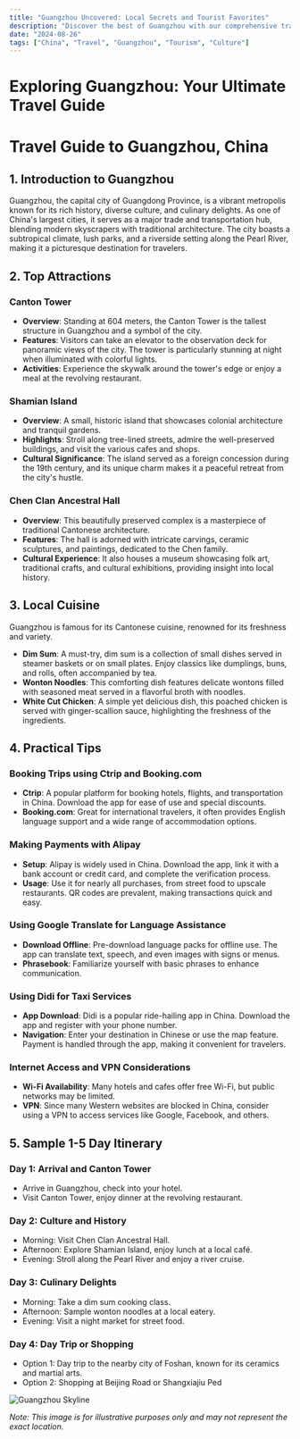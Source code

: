 ```yaml
---
title: "Guangzhou Uncovered: Local Secrets and Tourist Favorites"
description: "Discover the best of Guangzhou with our comprehensive travel guide. Explore top attractions, savor local cuisine, and get insider tips for an unforgettable Chinese adventure."
date: "2024-08-26"
tags: ["China", "Travel", "Guangzhou", "Tourism", "Culture"]
---
```


# Exploring Guangzhou: Your Ultimate Travel Guide

# Travel Guide to Guangzhou, China

## 1. Introduction to Guangzhou
Guangzhou, the capital city of Guangdong Province, is a vibrant metropolis known for its rich history, diverse culture, and culinary delights. As one of China's largest cities, it serves as a major trade and transportation hub, blending modern skyscrapers with traditional architecture. The city boasts a subtropical climate, lush parks, and a riverside setting along the Pearl River, making it a picturesque destination for travelers.

## 2. Top Attractions

### Canton Tower
- **Overview**: Standing at 604 meters, the Canton Tower is the tallest structure in Guangzhou and a symbol of the city.
- **Features**: Visitors can take an elevator to the observation deck for panoramic views of the city. The tower is particularly stunning at night when illuminated with colorful lights.
- **Activities**: Experience the skywalk around the tower's edge or enjoy a meal at the revolving restaurant.

### Shamian Island
- **Overview**: A small, historic island that showcases colonial architecture and tranquil gardens.
- **Highlights**: Stroll along tree-lined streets, admire the well-preserved buildings, and visit the various cafes and shops.
- **Cultural Significance**: The island served as a foreign concession during the 19th century, and its unique charm makes it a peaceful retreat from the city's hustle.

### Chen Clan Ancestral Hall
- **Overview**: This beautifully preserved complex is a masterpiece of traditional Cantonese architecture.
- **Features**: The hall is adorned with intricate carvings, ceramic sculptures, and paintings, dedicated to the Chen family.
- **Cultural Experience**: It also houses a museum showcasing folk art, traditional crafts, and cultural exhibitions, providing insight into local history.

## 3. Local Cuisine
Guangzhou is famous for its Cantonese cuisine, renowned for its freshness and variety.

- **Dim Sum**: A must-try, dim sum is a collection of small dishes served in steamer baskets or on small plates. Enjoy classics like dumplings, buns, and rolls, often accompanied by tea.
- **Wonton Noodles**: This comforting dish features delicate wontons filled with seasoned meat served in a flavorful broth with noodles.
- **White Cut Chicken**: A simple yet delicious dish, this poached chicken is served with ginger-scallion sauce, highlighting the freshness of the ingredients.

## 4. Practical Tips

### Booking Trips using Ctrip and Booking.com
- **Ctrip**: A popular platform for booking hotels, flights, and transportation in China. Download the app for ease of use and special discounts.
- **Booking.com**: Great for international travelers, it often provides English language support and a wide range of accommodation options.

### Making Payments with Alipay
- **Setup**: Alipay is widely used in China. Download the app, link it with a bank account or credit card, and complete the verification process.
- **Usage**: Use it for nearly all purchases, from street food to upscale restaurants. QR codes are prevalent, making transactions quick and easy.

### Using Google Translate for Language Assistance
- **Download Offline**: Pre-download language packs for offline use. The app can translate text, speech, and even images with signs or menus.
- **Phrasebook**: Familiarize yourself with basic phrases to enhance communication.

### Using Didi for Taxi Services
- **App Download**: Didi is a popular ride-hailing app in China. Download the app and register with your phone number.
- **Navigation**: Enter your destination in Chinese or use the map feature. Payment is handled through the app, making it convenient for travelers.

### Internet Access and VPN Considerations
- **Wi-Fi Availability**: Many hotels and cafes offer free Wi-Fi, but public networks may be limited.
- **VPN**: Since many Western websites are blocked in China, consider using a VPN to access services like Google, Facebook, and others.

## 5. Sample 1-5 Day Itinerary

### Day 1: Arrival and Canton Tower
- Arrive in Guangzhou, check into your hotel.
- Visit Canton Tower, enjoy dinner at the revolving restaurant.
  
### Day 2: Culture and History
- Morning: Visit Chen Clan Ancestral Hall.
- Afternoon: Explore Shamian Island, enjoy lunch at a local café.
- Evening: Stroll along the Pearl River and enjoy a river cruise.

### Day 3: Culinary Delights
- Morning: Take a dim sum cooking class.
- Afternoon: Sample wonton noodles at a local eatery.
- Evening: Visit a night market for street food.

### Day 4: Day Trip or Shopping
- Option 1: Day trip to the nearby city of Foshan, known for its ceramics and martial arts.
- Option 2: Shopping at Beijing Road or Shangxiajiu Ped

<img src="https://source.unsplash.com/1600x900/?Guangzhou,cityscape" alt="Guangzhou Skyline" loading="lazy">

*Note: This image is for illustrative purposes only and may not represent the exact location.*


